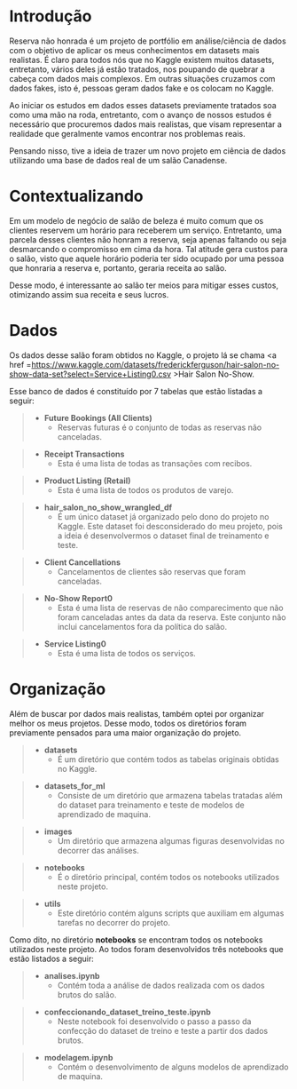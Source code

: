 # Introdução

Reserva não honrada é um projeto de portfólio em análise/ciência de dados com o objetivo de aplicar os meus conhecimentos em datasets mais realistas.  É claro para todos nós que no Kaggle existem muitos datasets, entretanto, vários deles já estão tratados, nos poupando de quebrar a cabeça com dados mais complexos. Em outras situações cruzamos com dados fakes, isto é, pessoas geram dados fake e os colocam no Kaggle. 

Ao iniciar os estudos em dados esses datasets previamente tratados soa como uma mão na roda, entretanto, com o avanço de nossos estudos é necessário que procuremos dados mais realistas, que visam representar a realidade que geralmente vamos encontrar nos problemas reais. 

Pensando nisso, tive a ideia de trazer um novo projeto em ciência de dados utilizando uma base de dados real de um salão Canadense.

# Contextualizando


Em um modelo de negócio de salão de beleza é muito comum que os clientes reservem um horário para receberem um serviço. Entretanto, uma parcela desses clientes não honram a reserva, seja apenas faltando ou seja desmarcando o compromisso em cima da hora. Tal atitude gera custos para o salão, visto que aquele horário poderia ter sido ocupado por uma pessoa que honraria a reserva e, portanto, geraria receita ao salão.

Desse modo, é interessante ao salão ter meios para mitigar esses custos, otimizando assim sua receita e seus lucros.

# Dados

Os dados desse salão foram obtidos no Kaggle, o projeto lá  se chama  <a href =https://www.kaggle.com/datasets/frederickferguson/hair-salon-no-show-data-set?select=Service+Listing0.csv >Hair Salon No-Show</a>. 

Esse banco de dados é constituído por 7 tabelas que estão listadas a seguir:


>* **Future Bookings (All Clients)**
>    * Reservas futuras é o conjunto de todas as reservas não canceladas.

>* **Receipt Transactions**
>    * Esta é uma lista de todas as transações com recibos.

>* **Product Listing (Retail)**
>    * Esta é uma lista de todos os produtos de varejo.

>* **hair_salon_no_show_wrangled_df**
>    * É um único dataset já organizado pelo dono do projeto no Kaggle. Este dataset foi desconsiderado do meu projeto, pois a ideia é desenvolvermos o dataset final de treinamento e teste.

>* **Client Cancellations**
>    * Cancelamentos de clientes são reservas que foram canceladas.

>* **No-Show Report0**
>    * Esta é uma lista de reservas de não comparecimento que não foram canceladas antes da data da reserva. Este conjunto não inclui cancelamentos fora da política do salão.

>* **Service Listing0**
>    * Esta é uma lista de todos os serviços.


# Organização

Além de buscar por dados mais realistas, também optei por organizar melhor os meus projetos. Desse modo, todos os diretórios foram previamente pensados para uma maior organização do projeto.


>* **datasets**
>    * É um diretório que contém todos as tabelas originais obtidas no Kaggle.

>* **datasets_for_ml**
>    * Consiste de um diretório que armazena tabelas tratadas além do dataset para treinamento e teste de modelos de aprendizado de maquina.

>* **images**
>   * Um diretório que armazena algumas figuras desenvolvidas no decorrer das análises.

>* **notebooks**
>   * É o diretório principal, contém todos os notebooks utilizados neste projeto.

>* **utils**
>   * Este diretório contém alguns scripts que auxiliam em algumas tarefas no decorrer do projeto.


Como dito, no diretório **notebooks** se encontram todos os notebooks utilizados neste projeto. Ao todos foram desenvolvidos três notebooks que estão listados a seguir:

>* **analises.ipynb**
>   * Contém toda a análise de dados realizada com os dados brutos do salão.

>* **confeccionando_dataset_treino_teste.ipynb**
>   * Neste notebook foi desenvolvido o passo a passo da confecção do dataset de treino e teste a partir dos dados brutos.  

>* **modelagem.ipynb**
>   * Contém o desenvolvimento de alguns modelos de aprendizado de maquina.